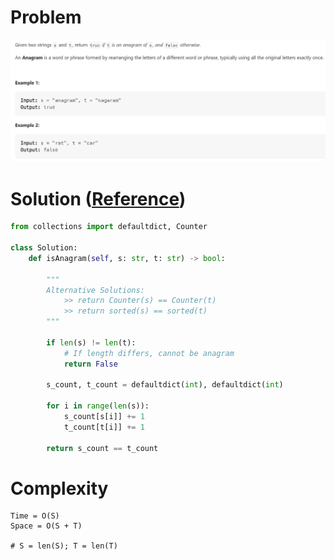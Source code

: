 # Problem
![](../problems/242-valid-anagram.png)

# Solution ([Reference](https://youtu.be/9UtInBqnCgA))
```python
from collections import defaultdict, Counter

class Solution:
    def isAnagram(self, s: str, t: str) -> bool:
        
        """
        Alternative Solutions:
            >> return Counter(s) == Counter(t)
            >> return sorted(s) == sorted(t)
        """
        
        if len(s) != len(t):
            # If length differs, cannot be anagram
            return False
        
        s_count, t_count = defaultdict(int), defaultdict(int)

        for i in range(len(s)):
            s_count[s[i]] += 1
            t_count[t[i]] += 1
        
        return s_count == t_count
```

# Complexity
```
Time = O(S)
Space = O(S + T)

# S = len(S); T = len(T)
```